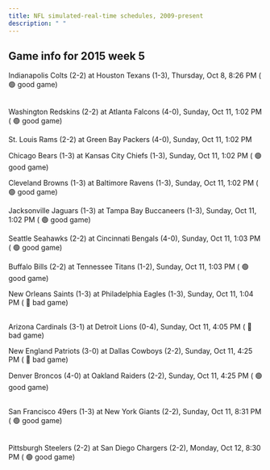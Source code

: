 ```yaml
---
title: NFL simulated-real-time schedules, 2009-present
description: " "
---
```


## Game info for 2015 week 5
Indianapolis Colts (2-2) at Houston Texans (1-3), Thursday, Oct 8, 8:26 PM (	:green_circle: good game)

<br/>Washington Redskins (2-2) at Atlanta Falcons (4-0), Sunday, Oct 11, 1:02 PM (	:green_circle: good game)

St. Louis Rams (2-2) at Green Bay Packers (4-0), Sunday, Oct 11, 1:02 PM

Chicago Bears (1-3) at Kansas City Chiefs (1-3), Sunday, Oct 11, 1:02 PM (	:green_circle: good game)

Cleveland Browns (1-3) at Baltimore Ravens (1-3), Sunday, Oct 11, 1:02 PM (	:green_circle: good game)

Jacksonville Jaguars (1-3) at Tampa Bay Buccaneers (1-3), Sunday, Oct 11, 1:02 PM (	:green_circle: good game)

Seattle Seahawks (2-2) at Cincinnati Bengals (4-0), Sunday, Oct 11, 1:03 PM (	:green_circle: good game)

Buffalo Bills (2-2) at Tennessee Titans (1-2), Sunday, Oct 11, 1:03 PM (	:green_circle: good game)

New Orleans Saints (1-3) at Philadelphia Eagles (1-3), Sunday, Oct 11, 1:04 PM (	:red_circle: bad game)

<br/>Arizona Cardinals (3-1) at Detroit Lions (0-4), Sunday, Oct 11, 4:05 PM (	:red_circle: bad game)

New England Patriots (3-0) at Dallas Cowboys (2-2), Sunday, Oct 11, 4:25 PM (	:red_circle: bad game)

Denver Broncos (4-0) at Oakland Raiders (2-2), Sunday, Oct 11, 4:25 PM (	:green_circle: good game)

<br/>San Francisco 49ers (1-3) at New York Giants (2-2), Sunday, Oct 11, 8:31 PM (	:green_circle: good game)

<br/>Pittsburgh Steelers (2-2) at San Diego Chargers (2-2), Monday, Oct 12, 8:30 PM (	:green_circle: good game)

